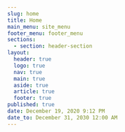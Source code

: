 ```yaml
---
slug: home
title: Home
main_menu: site_menu
footer_menu: footer_menu
sections:
  - section: header-section
layout:
  header: true
  logo: true
  nav: true
  main: true
  aside: true
  article: true
  footer: true
published: true
date: December 19, 2020 9:12 PM
date_to: December 31, 2030 12:00 AM
---
```

